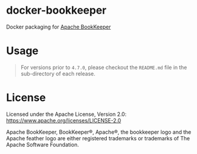 # docker-bookkeeper

Docker packaging for [Apache BookKeeper](https://bookkeeper.apache.org)

# Usage

> For versions prior to `4.7.0`, please checkout the `README.md` file in the sub-directory of each release.

# License

Licensed under the Apache License, Version 2.0: https://www.apache.org/licenses/LICENSE-2.0

Apache BookKeeper, BookKeeper®, Apache®, the bookkeeper logo and the Apache feather logo are either registered trademarks or trademarks of The Apache Software Foundation.
